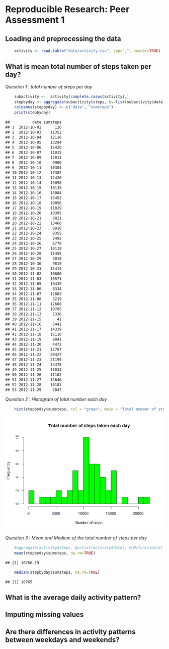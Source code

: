 # Reproducible Research: Peer Assessment 1


## Loading and preprocessing the data


```r
    activity <- read.table("data/activity.csv", sep=",", header=TRUE)
```


## What is mean total number of steps taken per day?

*Question 1 : total number of steps per day*

```r
    subactivity <-  activity[complete.cases(activity),]
    stepbyday <- aggregate(subactivity$steps, by=list(subactivity$date), FUN=sum)
    colnames(stepbyday) <- c("date", "sumsteps")
    print(stepbyday)
```

```
##          date sumsteps
## 1  2012-10-02      126
## 2  2012-10-03    11352
## 3  2012-10-04    12116
## 4  2012-10-05    13294
## 5  2012-10-06    15420
## 6  2012-10-07    11015
## 7  2012-10-09    12811
## 8  2012-10-10     9900
## 9  2012-10-11    10304
## 10 2012-10-12    17382
## 11 2012-10-13    12426
## 12 2012-10-14    15098
## 13 2012-10-15    10139
## 14 2012-10-16    15084
## 15 2012-10-17    13452
## 16 2012-10-18    10056
## 17 2012-10-19    11829
## 18 2012-10-20    10395
## 19 2012-10-21     8821
## 20 2012-10-22    13460
## 21 2012-10-23     8918
## 22 2012-10-24     8355
## 23 2012-10-25     2492
## 24 2012-10-26     6778
## 25 2012-10-27    10119
## 26 2012-10-28    11458
## 27 2012-10-29     5018
## 28 2012-10-30     9819
## 29 2012-10-31    15414
## 30 2012-11-02    10600
## 31 2012-11-03    10571
## 32 2012-11-05    10439
## 33 2012-11-06     8334
## 34 2012-11-07    12883
## 35 2012-11-08     3219
## 36 2012-11-11    12608
## 37 2012-11-12    10765
## 38 2012-11-13     7336
## 39 2012-11-15       41
## 40 2012-11-16     5441
## 41 2012-11-17    14339
## 42 2012-11-18    15110
## 43 2012-11-19     8841
## 44 2012-11-20     4472
## 45 2012-11-21    12787
## 46 2012-11-22    20427
## 47 2012-11-23    21194
## 48 2012-11-24    14478
## 49 2012-11-25    11834
## 50 2012-11-26    11162
## 51 2012-11-27    13646
## 52 2012-11-28    10183
## 53 2012-11-29     7047
```

*Question 2 : Histogram of total number each day*

```r
    hist(stepbyday$sumsteps, col = "green", main = "Total number of steps taken each day", xlab="Number of steps", breaks=20)
```

![](PA1_template_files/figure-html/unnamed-chunk-3-1.png) 

*Question 3 : Mean and Medium of the total number of steps per day*

```r
    #aggregate(activity$steps, by=list(activity$date), FUN=function(x) c(mean, median),  na.rm=TRUE)
    mean(stepbyday$sumsteps, na.rm=TRUE)
```

```
## [1] 10766.19
```

```r
    median(stepbyday$sumsteps, na.rm=TRUE)
```

```
## [1] 10765
```


## What is the average daily activity pattern?



## Imputing missing values



## Are there differences in activity patterns between weekdays and weekends?

